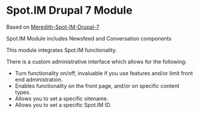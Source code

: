 # Spot.IM Drupal 7 Module
Based on [Meredith-Spot-IM-Drupal-7](https://github.com/amstaker/Meredith-Spot-IM-Drupal-7)

Spot.IM Module includes Newsfeed and Conversation components

This module integrates Spot.IM functionality.

There is a custom administrative interface which allows for the following:

- Turn functionality on/off, invaluable if you use features and/or limit front end administration.
- Enables functionality on the front page, and/or on specific content types.
- Allows you to set a specific sitename.
- Allows you to set a specific Spot.IM ID.

<!-- Also available on [Drupal.org](https://www.drupal.org/sandbox/holyfire/2646850) -->
